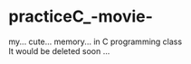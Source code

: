 # practiceC_-movie-
my... cute... memory... in C programming class <br>
It would be deleted soon ... 
